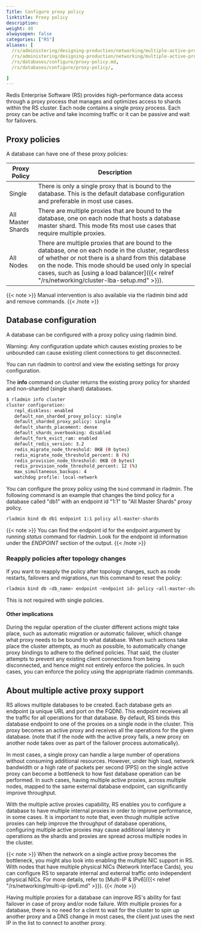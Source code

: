 ```yaml
---
Title: Configure proxy policy
linktitle: Proxy policy
description:
weight: 40
alwaysopen: false
categories: ["RS"]
aliases: [
  /rs/administering/designing-production/networking/multiple-active-proxy.md,
  /rs/administering/designing-production/networking/multiple-active-proxy/,
  /rs/databases/configure/proxy-policy.md,
  /rs/databases/configure/proxy-policy/,

]
---
```

Redis Enterprise Software (RS) provides high-performance data access
through a proxy process that manages and optimizes access to shards
within the RS cluster. Each node contains a single proxy process.
Each proxy can be active and take incoming traffic or it can be passive
and wait for failovers.

## Proxy policies

A database can have one of these proxy policies:

| **Proxy Policy** | **Description** |
|------------|-----------------|
| Single | There is only a single proxy that is bound to the database. This is the default database configuration and preferable in most use cases. |
| All Master Shards | There are multiple proxies that are bound to the database, one on each node that hosts a database master shard. This mode fits most use cases that require multiple proxies. |
| All Nodes | There are multiple proxies that are bound to the database, one on each node in the cluster, regardless of whether or not there is a shard from this database on the node. This mode should be used only in special cases, such as [using a load balancer]({{< relref "/rs/networking/cluster-lba-setup.md" >}}). |

{{< note >}}
Manual intervention is also available via the rladmin bind add and
remove commands.
{{< /note >}}

## Database configuration

A database can be configured with a proxy policy using rladmin bind.

Warning: Any configuration update which causes existing proxies to be
unbounded can cause existing client connections to get disconnected.

You can run rladmin to control and view the existing settings for proxy
configuration.

The **info** command on cluster returns the existing proxy policy for
sharded and non-sharded (single shard) databases.

```sh
$ rladmin info cluster
cluster configuration:
   repl_diskless: enabled
   default_non_sharded_proxy_policy: single
   default_sharded_proxy_policy: single
   default_shards_placement: dense
   default_shards_overbooking: disabled
   default_fork_evict_ram: enabled
   default_redis_version: 3.2
   redis_migrate_node_threshold: 0KB (0 bytes)
   redis_migrate_node_threshold_percent: 8 (%)
   redis_provision_node_threshold: 0KB (0 bytes)
   redis_provision_node_threshold_percent: 12 (%)
   max_simultaneous_backups: 4
   watchdog profile: local-network
```

You can configure the proxy policy using the `bind` command in
rladmin. The following command is an example that changes the bind
policy for a database called "db1" with an endpoint id "1:1" to "All
Master Shards" proxy policy.

```sh
rladmin bind db db1 endpoint 1:1 policy all-master-shards
```

{{< note >}}
You can find the endpoint id for the endpoint argument by running
*status* command for rladmin. Look for the endpoint id information under
the *ENDPOINT* section of the output.
{{< /note >}}

### Reapply policies after topology changes

If you want to reapply the policy after topology changes, such as node restarts,
failovers and migrations, run this command to reset the policy:

```sh
rladmin bind db <db_name> endpoint <endpoint id> policy <all-master-shards|all-nodes>
```

This is not required with single policies.

#### Other implications

During the regular operation of the cluster different actions might take
place, such as automatic migration or automatic failover, which change
what proxy needs to be bound to what database. When such actions take
place the cluster attempts, as much as possible, to automatically change
proxy bindings to adhere to the defined policies. That said, the cluster
attempts to prevent any existing client connections from being
disconnected, and hence might not entirely enforce the policies. In such
cases, you can enforce the policy using the appropriate rladmin
commands.

## About multiple active proxy support

RS allows multiple databases to be created. Each database gets an
endpoint (a unique URL and port on the FQDN). This endpoint receives all
the traffic for all operations for that database. By default, RS binds
this database endpoint to one of the proxies on a single node in the
cluster. This proxy becomes an active proxy and receives all the
operations for the given database. (note that if the node with the
active proxy fails, a new proxy on another node takes over as part of
the failover process automatically).

In most cases, a single proxy can handle a large number of operations
without consuming additional resources. However, under high load,
network bandwidth or a high rate of packets per second (PPS) on the
single active proxy can become a bottleneck to how fast database
operation can be performed. In such cases, having multiple active
proxies, across multiple nodes, mapped to the same external database
endpoint, can significantly improve throughput.

With the multiple active proxies capability, RS enables you to configure
a database to have multiple internal proxies in order to improve
performance, in some cases. It is important to note that, even though
multiple active proxies can help improve the throughput of database
operations, configuring multiple active proxies may cause additional
latency in operations as the shards and proxies are spread across
multiple nodes in the cluster.

{{< note >}}
When the network on a single active proxy becomes the bottleneck,
you might also look into enabling the multiple NIC support in RS. With
nodes that have multiple physical NICs (Network Interface Cards), you
can configure RS to separate internal and external traffic onto
independent physical NICs. For more details, refer to [Multi-IP &
IPv6]({{< relref "/rs/networking/multi-ip-ipv6.md" >}}).
{{< /note >}}

Having multiple proxies for a database can improve RS's ability for fast
failover in case of proxy and/or node failure. With multiple proxies for
a database, there is no need for a client to wait for the cluster
to spin up another proxy and a DNS change in most cases, the client
just uses the next IP in the list to connect to another proxy.
